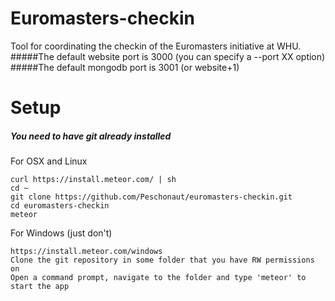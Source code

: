 # Euromasters-checkin
Tool for coordinating the checkin of the Euromasters initiative at WHU.
#####The default website port is 3000 (you can specify a --port XX option)
#####The default mongodb port is 3001 (or website+1)

# Setup
##### You need to have git already installed
For OSX and Linux
```
curl https://install.meteor.com/ | sh
cd ~
git clone https://github.com/Peschonaut/euromasters-checkin.git
cd euromasters-checkin
meteor
```
For Windows (just don't)
```
https://install.meteor.com/windows
Clone the git repository in some folder that you have RW permissions on
Open a command prompt, navigate to the folder and type 'meteor' to start the app
```
